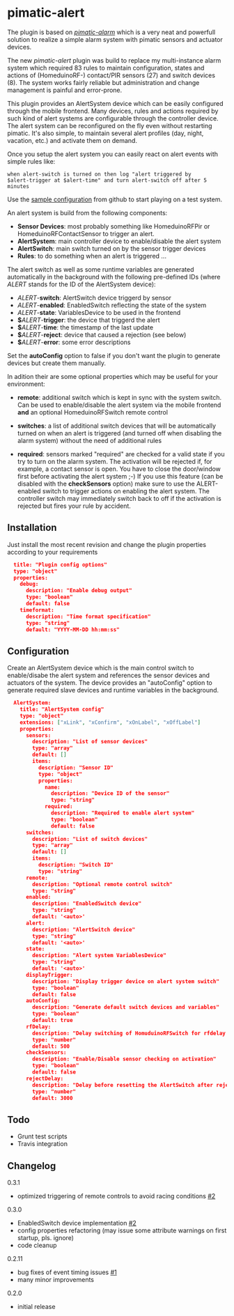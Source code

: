 pimatic-alert
=============
The plugin is based on [_pimatic-alarm_](https://github.com/michbeck100/pimatic-alarm) which is a very neat and powerfull solution
to realize a simple alarm system with pimatic sensors and actuator devices.

The new _pimatic-alert_ plugin was build to replace my multi-instance
alarm system which required 83 rules to maintain configuration, states
and actions of (HomeduinoRF-) contact/PIR sensors (27) and switch
devices (8). The system works fairly reliable but administration and
change management is painful and error-prone. 

This plugin provides an AlertSystem device which can be easily
configured through the mobile frontend. Many devices, rules and actions
required by such kind of alert systems are configurable through the
controller device. The alert system can be reconfigured on the fly even
without restarting pimatic. It's also simple, to maintain several alert
profiles (day, night, vacation, etc.) and activate them on demand.

Once you setup the alert system you can easily react on alert events
with simple rules like:

```
when alert-switch is turned on then log "alert triggered by
$alert-trigger at $alert-time" and turn alert-switch off after 5 minutes
```
Use the [sample configuration](https://github.com/bstrebel/pimatic-alert/tree/master/assets) from github to start playing on a test system.

An alert system is build from the following components:

- **Sensor Devices**: most probably something like HomeduinoRFPir or
  HomeduinoRFContactSensor to trigger an alert.
- **AlertSystem**: main controller device to enable/disable the alert system
- **AlertSwitch**: main switch turned on by the sensor trigger devices
- **Rules**: to do something when an alert is triggered ...

The alert switch as well as some runtime variables are generated
automatically in the background with the following pre-defined IDs (where _ALERT_
stands for the ID of the AlertSystem device):

- _ALERT_-**switch**: AlertSwitch device triggerd by sensor
- _ALERT_-**enabled**: EnabledSwitch reflecting the state of the system
- _ALERT_-**state**: VariablesDevice to be used in the frontend
- **$**_ALERT_-**trigger**: the device that triggerd the alert
- **$**_ALERT_-**time**: the timestamp of the last update
- **$**_ALERT_-**reject**: device that caused a rejection (see below)
- **$**_ALERT_-**error**: some error descriptions

Set the **autoConfig** option to false if you don't want the plugin to
generate devices but create them manually.

In adition their are some optional properties which may be useful for
your environment:

- **remote**: additional switch which is kept in sync with the system
  switch. Can be used to enable/disable the alert system via the mobile
  frontend **and** an optional HomeduinoRFSwitch remote control

- **switches**: a list of additional switch devices that will be
  automatically turned on when an alert is triggered (and turned off
  when disabling the alarm system) without the need of additional rules

- **required**: sensors marked "required" are checked for a valid state
  if you try to turn on the alarm system. The activation will be
  rejected if, for example, a contact sensor is open. You have to close
  the door/window first before activating the alert system ;-) If you
  use this feature (can be disabled with the **checkSensors** option)
  make sure to use the ALERT-enabled switch to trigger actions on
  enabling the alert system. The controller switch may immediately
  switch back to off if the activation is rejected but fires your rule
  by accident.

Installation
------------
Just install the most recent revision and change the plugin properties
according to your requirements

```json
  title: "Plugin config options"
  type: "object"
  properties:
    debug:
      description: "Enable debug output"
      type: "boolean"
      default: false
    timeformat:
      description: "Time format specification"
      type: "string"
      default: "YYYY-MM-DD hh:mm:ss"
```

Configuration
-------------
Create an AlertSystem device which is the main control switch to
enable/disabe the alert system and references the sensor devices and
actuators of the system. The device provides an "autoConfig" option to
generate required slave devices and runtime variables in the background.

```json
  AlertSystem:
    title: "AlertSystem config"
    type: "object"
    extensions: ["xLink", "xConfirm", "xOnLabel", "xOffLabel"]
    properties:
      sensors:
        description: "List of sensor devices"
        type: "array"
        default: []
        items:
          description: "Sensor ID"
          type: "object"
          properties:
            name:
              description: "Device ID of the sensor"
              type: "string"
            required:
              description: "Required to enable alert system"
              type: "boolean"
              default: false
      switches:
        description: "List of switch devices"
        type: "array"
        default: []
        items:
          description: "Switch ID"
          type: "string"
      remote:
        description: "Optional remote control switch"
        type: "string"
      enabled:
        description: "EnabledSwitch device"
        type: "string"
        default: '<auto>'
      alert:
        description: "AlertSwitch device"
        type: "string"
        default: '<auto>'
      state:
        description: "Alert system VariablesDevice"
        type: "string"
        default: '<auto>'
      displayTrigger:
        description: "Display trigger device on alert system switch"
        type: "boolean"
        default: false
      autoConfig:
        description: "Generate default switch devices and variables"
        type: "boolean"
        default: true
      rfDelay:
        description: "Delay switching of HomuduinoRFSwitch for rfdelay ms"
        type: "number"
        default: 500
      checkSensors:
        description: "Enable/Disable sensor checking on activation"
        type: "boolean"
        default: false
      rejectDelay:
        description: "Delay before resetting the AlertSwitch after rejection"
        type: "number"
        default: 3000
```

Todo
----
- Grunt test scripts
- Travis integration


Changelog
---------

0.3.1

- optimized triggering of remote controls to avoid racing conditions [#2](https://github.com/bstrebel/pimatic-alert/issues/2)

0.3.0

- EnabledSwitch device implementation [#2](https://github.com/bstrebel/pimatic-alert/issues/2)
- config properties refactoring (may issue some attribute warnings on
  first startup, pls. ignore)
- code cleanup

0.2.11

- bug fixes of event timing issues [#1](https://github.com/bstrebel/pimatic-alert/issues/1)
- many minor improvements

0.2.0

- initial release